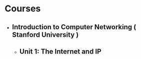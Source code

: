 # Courses
- ## Introduction to Computer Networking ( Stanford University )
  - Unit 1: The Internet and IP
    - 
  

